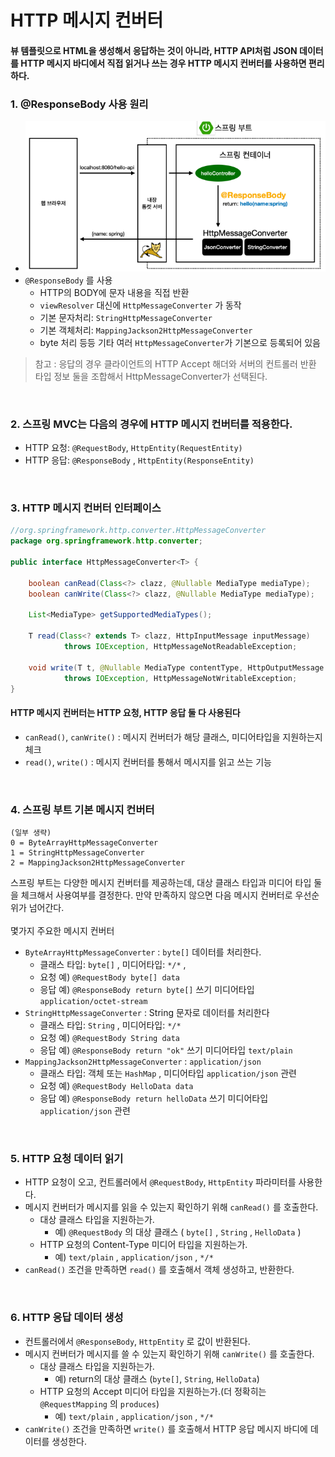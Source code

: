 # HTTP 메시지 컨버터
#### 뷰 템플릿으로 HTML을 생성해서 응답하는 것이 아니라, HTTP API처럼 JSON 데이터를 HTTP 메시지 바디에서 직접 읽거나 쓰는 경우 HTTP 메시지 컨버터를 사용하면 편리하다.

### 1. @ResponseBody 사용 원리
* ![HTTP_message_converter](HTTP_message_converter1.PNG)
* `@ResponseBody` 를 사용
  * HTTP의 BODY에 문자 내용을 직접 반환
  * `viewResolver` 대신에 `HttpMessageConverter` 가 동작
  * 기본 문자처리: `StringHttpMessageConverter`
  * 기본 객체처리: `MappingJackson2HttpMessageConverter`
  * byte 처리 등등 기타 여러 `HttpMessageConverter`가 기본으로 등록되어 있음

> 참고 : 응답의 경우 클라이언트의 HTTP Accept 해더와 서버의 컨트롤러 반환 타입 정보 둘을 조합해서 HttpMessageConverter가 선택된다.

<br>

### 2. 스프링 MVC는 다음의 경우에 HTTP 메시지 컨버터를 적용한다.
* HTTP 요청: `@RequestBody`, `HttpEntity(RequestEntity)`
* HTTP 응답: `@ResponseBody` , `HttpEntity(ResponseEntity)`

<br>

### 3. HTTP 메시지 컨버터 인터페이스

```java
//org.springframework.http.converter.HttpMessageConverter
package org.springframework.http.converter;

public interface HttpMessageConverter<T> {
    
    boolean canRead(Class<?> clazz, @Nullable MediaType mediaType);
    boolean canWrite(Class<?> clazz, @Nullable MediaType mediaType);
    
    List<MediaType> getSupportedMediaTypes();
    
    T read(Class<? extends T> clazz, HttpInputMessage inputMessage)
            throws IOException, HttpMessageNotReadableException;
    
    void write(T t, @Nullable MediaType contentType, HttpOutputMessage outputMessage)
            throws IOException, HttpMessageNotWritableException;
}
```

#### HTTP 메시지 컨버터는 HTTP 요청, HTTP 응답 둘 다 사용된다
* `canRead()`, `canWrite()` : 메시지 컨버터가 해당 클래스, 미디어타입을 지원하는지 체크
* `read()`, `write()` : 메시지 컨버터를 통해서 메시지를 읽고 쓰는 기능

<br>

### 4. 스프링 부트 기본 메시지 컨버터
```
(일부 생략)
0 = ByteArrayHttpMessageConverter
1 = StringHttpMessageConverter
2 = MappingJackson2HttpMessageConverter
```
스프링 부트는 다양한 메시지 컨버터를 제공하는데, 대상 클래스 타입과 미디어 타입 둘을 체크해서 사용여부를 결정한다. 만약 만족하지 않으면 다음 메시지 컨버터로 우선순위가 넘어간다.
<br><br>
몇가지 주요한 메시지 컨버터
* `ByteArrayHttpMessageConverter` : `byte[]` 데이터를 처리한다.
  * 클래스 타입: `byte[]` , 미디어타입: `*/*` ,
  * 요청 예) `@RequestBody byte[] data`
  * 응답 예) `@ResponseBody return byte[]` 쓰기 미디어타입 `application/octet-stream`
* `StringHttpMessageConverter` : String 문자로 데이터를 처리한다
  * 클래스 타입: `String` , 미디어타입: `*/*`
  * 요청 예) `@RequestBody String data`
  * 응답 예) `@ResponseBody return "ok"` 쓰기 미디어타입 `text/plain`
* `MappingJackson2HttpMessageConverter` : `application/json`
  * 클래스 타입: 객체 또는 `HashMap` , 미디어타입 `application/json` 관련
  * 요청 예) `@RequestBody HelloData data`
  * 응답 예) `@ResponseBody return helloData` 쓰기 미디어타입 `application/json` 관련

<br>

### 5. HTTP 요청 데이터 읽기
* HTTP 요청이 오고, 컨트롤러에서 `@RequestBody`, `HttpEntity` 파라미터를 사용한다.
* 메시지 컨버터가 메시지를 읽을 수 있는지 확인하기 위해 `canRead()` 를 호출한다.
  * 대상 클래스 타입을 지원하는가.
    * 예) `@RequestBody` 의 대상 클래스 ( `byte[]` , `String` , `HelloData` )
  * HTTP 요청의 Content-Type 미디어 타입을 지원하는가.
    * 예) `text/plain` , `application/json` , `*/*`
* `canRead()` 조건을 만족하면 `read()` 를 호출해서 객체 생성하고, 반환한다.

<br>

### 6. HTTP 응답 데이터 생성
* 컨트롤러에서 `@ResponseBody`, `HttpEntity` 로 값이 반환된다.
* 메시지 컨버터가 메시지를 쓸 수 있는지 확인하기 위해 `canWrite()` 를 호출한다.
  * 대상 클래스 타입을 지원하는가.
    * 예) return의 대상 클래스 (`byte[]`, `String`, `HelloData`)
  * HTTP 요청의 Accept 미디어 타입을 지원하는가.(더 정확히는 `@RequestMapping` 의 `produces`)
    * 예) `text/plain` , `application/json` , `*/*`
* `canWrite()` 조건을 만족하면 `write()` 를 호출해서 HTTP 응답 메시지 바디에 데이터를 생성한다.